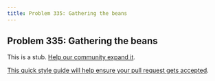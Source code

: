 ```yaml
---
title: Problem 335: Gathering the beans
---
```

## Problem 335: Gathering the beans

This is a stub. <a href='https://github.com/freecodecamp/guides/tree/master/src/pages/certifications/coding-interview-prep/project-euler/problem-335-gathering-the-beans/index.md' target='_blank' rel='nofollow'>Help our community expand it</a>.

<a href='https://github.com/freecodecamp/guides/blob/master/README.md' target='_blank' rel='nofollow'>This quick style guide will help ensure your pull request gets accepted</a>.

<!-- The article goes here, in GitHub-flavored Markdown. Feel free to add YouTube videos, images, and CodePen/JSBin embeds  -->
